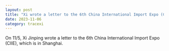 ```yaml
---
layout: post
title: "Xi wrote a letter to the 6th China International Import Expo (CIIE)"
date: 2023-11-06
category: tracexi
---
```


On 11/5, Xi Jinping wrote a letter to the 6th China International Import Expo (CIIE), which is in Shanghai.

